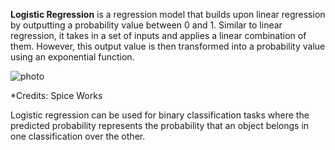 **Logistic Regression** is a regression model that builds upon linear regression by outputting a probability value between 0 and 1. Similar to linear regression, it takes in a set of inputs and applies a linear combination of them. However, this output value is then transformed into a probability value using an exponential function. 

![photo](https://images.spiceworks.com/wp-content/uploads/2022/04/11040521/46-4-e1715636469361.png)

*Credits: Spice Works

Logistic regression can be used for binary classification tasks where the predicted probability represents the probability that an object belongs in one classification over the other.
